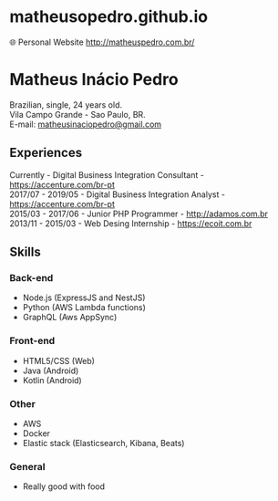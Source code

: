# matheusopedro.github.io
🌐 Personal Website http://matheuspedro.com.br/

# Matheus Inácio Pedro

Brazilian, single, 24 years old.<br>
Vila Campo Grande - Sao Paulo, BR.<br>
E-mail: [matheusinaciopedro@gmail.com](mailto:matheusinaciopedro@gmail.com)

## Experiences

Currently - Digital Business Integration Consultant - <https://accenture.com/br-pt>  
2017/07 - 2019/05 - Digital Business Integration Analyst - <https://accenture.com/br-pt>  
2015/03 - 2017/06 - Junior PHP Programmer - <http://adamos.com.br>  
2013/11 - 2015/03 - Web Desing Internship - <https://ecoit.com.br>

## Skills

### Back-end

- Node.js (ExpressJS and NestJS)
- Python (AWS Lambda functions)
- GraphQL (Aws AppSync)

### Front-end

- HTML5/CSS (Web)
- Java (Android)
- Kotlin (Android)

### Other

- AWS 
- Docker
- Elastic stack (Elasticsearch, Kibana, Beats)

### General

- Really good with food
